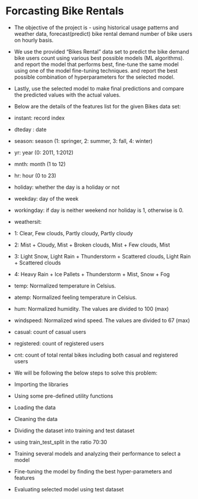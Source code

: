 # Forcasting Bike Rentals
* The objective of the project is - using historical usage patterns and weather data, forecast(predict) bike rental demand number of bike users on hourly basis.
* We use the provided “Bikes Rental” data set to predict the bike demand bike users count  using various best possible models (ML algorithms).
and report the model that performs best, fine-tune the same model using one of the model fine-tuning techniques.
and report the best possible combination of hyperparameters for the selected model.
* Lastly, use the selected model to make final predictions and compare the predicted values with the actual values.
* Below are the details of the features list for the given Bikes data set:
* instant: record index
* dteday : date
* season: season (1: springer, 2: summer, 3: fall, 4: winter)
* yr: year (0: 2011, 1:2012)
* mnth: month (1 to 12)
* hr: hour (0 to 23)
* holiday: whether the day is a holiday or not
* weekday: day of the week
* workingday: if day is neither weekend nor holiday is 1, otherwise is 0.
* weathersit:
* 1: Clear, Few clouds, Partly cloudy, Partly cloudy
* 2: Mist + Cloudy, Mist + Broken clouds, Mist + Few clouds, Mist
* 3: Light Snow, Light Rain + Thunderstorm + Scattered clouds, Light Rain + Scattered clouds
* 4: Heavy Rain + Ice Pallets + Thunderstorm + Mist, Snow + Fog
* temp: Normalized temperature in Celsius.
* atemp: Normalized feeling temperature in Celsius.
* hum: Normalized humidity. The values are divided to 100 (max)
* windspeed: Normalized wind speed. The values are divided to 67 (max)
* casual: count of casual users
* registered: count of registered users
* cnt: count of total rental bikes including both casual and registered users

* We will be following the below steps to solve this problem:
* Importing the libraries
* Using some pre-defined utility functions
* Loading the data
* Cleaning the data
* Dividing the dataset into training and test dataset
* using train_test_split in the ratio 70:30
* Training several models and analyzing their performance to select a model
* Fine-tuning the model by finding the best hyper-parameters and features
* Evaluating selected model using test dataset


